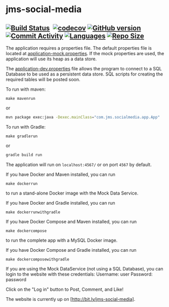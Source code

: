 # jms-social-media

[![Build Status](https://travis-ci.org/JasonSarwar/jms-social-media.svg?branch=master)](https://travis-ci.org/JasonSarwar/jms-social-media) [![<Sonarcloud Quality Gate>](https://sonarcloud.io/api/project_badges/measure?project=JasonSarwar_jms-social-media&metric=alert_status)](https://sonarcloud.io/dashboard?id=JasonSarwar_jms-social-media) [![codecov](https://codecov.io/gh/JasonSarwar/jms-social-media/branch/master/graph/badge.svg)](https://codecov.io/gh/JasonSarwar/jms-social-media) [![GitHub version](https://badge.fury.io/gh/JasonSarwar%2Fjms-social-media.svg)](https://badge.fury.io/gh/JasonSarwar%2Fjms-social-media) [![Commit Activity](https://img.shields.io/github/commit-activity/m/jasonsarwar/jms-social-media.svg)](https://github.com/JasonSarwar/jms-social-media/graphs/commit-activity) [![Languages](https://img.shields.io/github/languages/count/jasonsarwar/jms-social-media.svg?color=orange)](https://github.com/JasonSarwar/jms-social-media) [![Repo Size](https://img.shields.io/github/repo-size/jasonsarwar/jms-social-media.svg?color=yellow)](https://github.com/JasonSarwar/jms-social-media)
-----
The application requires a properties file. The default properties file is located at [application-mock.properties](api-sparkjava/src/main/resources/application-mock.properties).
If the mock properties are used, the application will use its heap as a data store.

The [application-dev.properties](api-sparkjava/src/main/resources/application-dev.properties) file allows the program to connect to a SQL Database to be used as a persistent data store. SQL scripts for creating the required tables will be posted soon.


To run with maven:
```make
make mavenrun
```
or 
```bash
mvn package exec:java -Dexec.mainClass="com.jms.socialmedia.app.App"
```

To run with Gradle:
```make
make gradlerun
```
or
```bash
gradle build run
```
The application will run on `localhost:4567/` or on port `4567` by default.

If you have Docker and Maven installed, you can run
```make
make dockerrun
```
to run a stand-alone Docker image with the Mock Data Service.

If you have Docker and Gradle installed, you can run
```make
make dockerrunwithgradle
```

If you have Docker Compose and Maven installed, you can run
```make
make dockercompose
```
to run the complete app with a MySQL Docker image.

If you have Docker Compose and Gradle installed, you can run
```make
make dockercomposewithgradle
```

If you are using the Mock DataService (not using a SQL Database), you can login to the website with these credentials:
Username: user
Password: password

Click on the "Log in" button to Post, Comment, and Like!

The website is currently up on [http://bit.ly/jms-social-media].